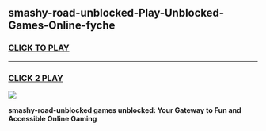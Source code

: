 
## smashy-road-unblocked-Play-Unblocked-Games-Online-fyche
<h3>
<a href="https://premium76.site?title=smashy-road-unblocked&ref=25A">CLICK TO PLAY</a></h3>
<hr>

<h3>
<a href="https://premium76.site?title=smashy-road-unblocked&ref=25A">CLICK 2 PLAY</a>
  
</h3>

<a href="https://premium76.site?title=smashy-road-unblocked&ref=25A"><img src="https://clearcache.store/games.png"></a>


**smashy-road-unblocked games unblocked: Your Gateway to Fun and Accessible Online Gaming**
